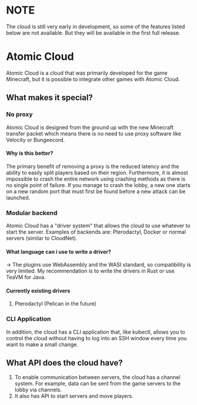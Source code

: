 # NOTE
The cloud is still very early in development, so some of the features listed below are not available. But they will be available in the first full release.

# Atomic Cloud
Atomic Cloud is a cloud that was primarily developed for the game Minecraft, but it is possible to integrate other games with Atomic Cloud.

## What makes it special?
### No proxy
Atomic Cloud is designed from the ground up with the new Minecraft transfer packet which means there is no need to use proxy software like Velocity or Bungeecord.

#### Why is this better?
The primary benefit of removing a proxy is the reduced latency and the ability to easily split players based on their region. Furthermore, it is almost impossible to crash the entire network using crashing methods as there is no single point of failure. If you manage to crash the lobby, a new one starts on a new random port that must first be found before a new attack can be launched.

### Modular backend
Atomic Cloud has a "driver system" that allows the cloud to use whatever to start the server. Examples of backends are: Pterodactyl, Docker or normal servers (similar to CloudNet).
#### What language can i use to write a driver?
-> The plugins use WebAssembly and the WASI standard, so compatibility is very limited. My recommendation is to write the drivers in Rust or use TeaVM for Java.
#### Currently existing drivers
1. Pterodactyl (Pelican in the future)

### CLI Application
In addition, the cloud has a CLI application that, like kubectl, allows you to control the cloud without having to log into an SSH window every time you want to make a small change.

## What API does the cloud have?
1. To enable communication between servers, the cloud has a channel system. For example, data can be sent from the game servers to the lobby via channels.
2. It also has API to start servers and move players.